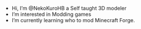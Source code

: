 - Hi, I’m @NekoKuroHB a Self taught 3D modeler
- I’m interested in Modding games
- I’m currently learning who to mod Minecraft Forge.
